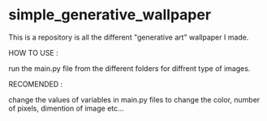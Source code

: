 # simple_generative_wallpaper

This is a repository is all the different "generative art" wallpaper I made.

HOW TO USE :

run the main.py file from the different folders for diffrent type of images.

RECOMENDED :

change the values of variables in main.py files to change the color, number of pixels, dimention of image etc...
